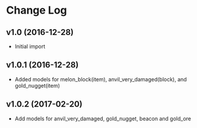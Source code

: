 # Change Log

## v1.0 (2016-12-28)

- Initial import

## v1.0.1 (2016-12-28)

- Added models for melon_block(item), anvil_very_damaged(block), and gold_nugget(item)

## v1.0.2 (2017-02-20)

- Add models for anvil_very_damaged, gold_nugget, beacon and gold_ore